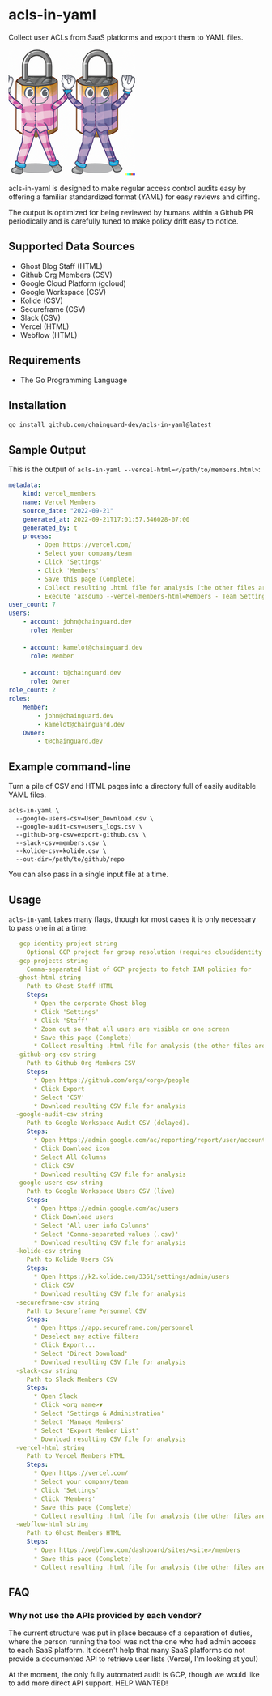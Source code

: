# acls-in-yaml

Collect user ACLs from SaaS platforms and export them to YAML files.

![acls-in-yaml](images/logo-small.png?raw=true "acls-in-yaml logo")

acls-in-yaml is designed to make regular access control audits easy by
offering a familiar standardized format (YAML) for easy reviews and diffing.

The output is optimized for being reviewed by humans within a Github PR periodically
and is carefully tuned to make policy drift easy to notice.

## Supported Data Sources

* Ghost Blog Staff (HTML)
* Github Org Members (CSV)
* Google Cloud Platform (gcloud)
* Google Workspace (CSV)
* Kolide (CSV)
* Secureframe (CSV)
* Slack (CSV)
* Vercel (HTML)
* Webflow (HTML)

## Requirements

* The Go Programming Language

## Installation

```shell
go install github.com/chainguard-dev/acls-in-yaml@latest
```

## Sample Output

This is the output of `acls-in-yaml --vercel-html=</path/to/members.html>`:

```yaml
metadata:
    kind: vercel_members
    name: Vercel Members
    source_date: "2022-09-21"
    generated_at: 2022-09-21T17:01:57.546028-07:00
    generated_by: t
    process:
        - Open https://vercel.com/
        - Select your company/team
        - Click 'Settings'
        - Click 'Members'
        - Save this page (Complete)
        - Collect resulting .html file for analysis (the other files are not necessary)
        - Execute 'axsdump --vercel-members-html=Members - Team Settings – Dashboard – Vercel.html'
user_count: 7
users:
    - account: john@chainguard.dev
      role: Member

    - account: kamelot@chainguard.dev
      role: Member

    - account: t@chainguard.dev
      role: Owner
role_count: 2
roles:
    Member:
        - john@chainguard.dev
        - kamelot@chainguard.dev
    Owner:
        - t@chainguard.dev
```

## Example command-line

Turn a pile of CSV and HTML pages into a directory full of easily auditable YAML files.

```shell
acls-in-yaml \
  --google-users-csv=User_Download.csv \
  --google-audit-csv=users_logs.csv \
  --github-org-csv=export-github.csv \
  --slack-csv=members.csv \
  --kolide-csv=kolide.csv \
  --out-dir=/path/to/github/repo
```

You can also pass in a single input file at a time.

## Usage

`acls-in-yaml` takes many flags, though for most cases it is only necessary to pass one in at a time:

```yaml
  -gcp-identity-project string
     Optional GCP project for group resolution (requires cloudidentity API)
  -gcp-projects string
     Comma-separated list of GCP projects to fetch IAM policies for
  -ghost-html string
     Path to Ghost Staff HTML
     Steps:
       * Open the corporate Ghost blog
       * Click 'Settings'
       * Click 'Staff'
       * Zoom out so that all users are visible on one screen
       * Save this page (Complete)
       * Collect resulting .html file for analysis (the other files are not necessary)
  -github-org-csv string
     Path to Github Org Members CSV
     Steps:
       * Open https://github.com/orgs/<org>/people
       * Click Export
       * Select 'CSV'
       * Download resulting CSV file for analysis
  -google-audit-csv string
     Path to Google Workspace Audit CSV (delayed).
     Steps:
       * Open https://admin.google.com/ac/reporting/report/user/accounts
       * Click Download icon
       * Select All Columns
       * Click CSV
       * Download resulting CSV file for analysis
  -google-users-csv string
     Path to Google Workspace Users CSV (live)
     Steps:
       * Open https://admin.google.com/ac/users
       * Click Download users
       * Select 'All user info Columns'
       * Select 'Comma-separated values (.csv)'
       * Download resulting CSV file for analysis
  -kolide-csv string
     Path to Kolide Users CSV
     Steps:
       * Open https://k2.kolide.com/3361/settings/admin/users
       * Click CSV
       * Download resulting CSV file for analysis
  -secureframe-csv string
     Path to Secureframe Personnel CSV
     Steps:
       * Open https://app.secureframe.com/personnel
       * Deselect any active filters
       * Click Export...
       * Select 'Direct Download'
       * Download resulting CSV file for analysis
  -slack-csv string
     Path to Slack Members CSV
     Steps:
       * Open Slack
       * Click <org name>▼
       * Select 'Settings & Administration'
       * Select 'Manage Members'
       * Select 'Export Member List'
       * Download resulting CSV file for analysis
  -vercel-html string
     Path to Vercel Members HTML
     Steps:
       * Open https://vercel.com/
       * Select your company/team
       * Click 'Settings'
       * Click 'Members'
       * Save this page (Complete)
       * Collect resulting .html file for analysis (the other files are not necessary)
  -webflow-html string
     Path to Ghost Members HTML
     Steps:
       * Open https://webflow.com/dashboard/sites/<site>/members
       * Save this page (Complete)
       * Collect resulting .html file for analysis (the other files are not necessary)
```

## FAQ

### Why not use the APIs provided by each vendor?

The current structure was put in place because of a separation of duties, where the person running the tool was not the one who had admin access to each SaaS platform. It doesn't help that many SaaS platforms do not provide a documented API to retrieve user lists (Vercel, I'm looking at you!)

At the moment, the only fully automated audit is GCP, though we would like to add more direct API support. HELP WANTED!

